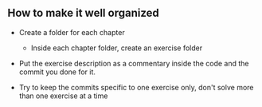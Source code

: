 ## How to make it well organized

* Create a folder for each chapter
	* Inside each chapter folder, create an exercise folder

* Put the exercise description as a commentary inside the code
and the commit you done for it.

* Try to keep the commits specific to one exercise only, don't
solve more than one exercise at a time
